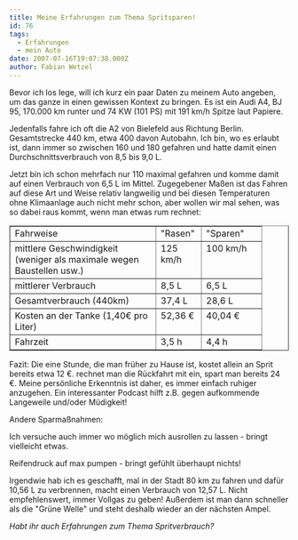 ```yaml
---
title: Meine Erfahrungen zum Thema Spritsparen!
id: 76
tags:
  - Erfahrungen
  - mein Auto
date: 2007-07-16T19:07:38.000Z
author: Fabian Wetzel
---
```


Bevor ich los lege, will ich kurz ein paar Daten zu meinem Auto angeben, um das ganze in einen gewissen Kontext zu bringen. Es ist ein Audi A4, BJ 95, 170.000 km runter und 74 KW (101 PS) mit 191 km/h Spitze laut Papiere.

Jedenfalls fahre ich oft die A2 von Bielefeld aus Richtung Berlin. Gesamtstrecke 440 km, etwa 400 davon Autobahn. Ich bin, wo es erlaubt ist, dann immer so zwischen 160 und 180 gefahren und hatte damit einen Durchschnittsverbrauch von 8,5 bis 9,0 L.

Jetzt bin ich schon mehrfach nur 110 maximal gefahren und komme damit auf einen Verbrauch von 6,5 L im Mittel. Zugegebener Maßen ist das Fahren auf diese Art und Weise relativ langweilig und bei diesen Temperaturen ohne Klimaanlage auch nicht mehr schon, aber wollen wir mal sehen, was so dabei raus kommt, wenn man etwas rum rechnet:
<table width="440" cellspacing="0" cellpadding="2" border="1">
<tr>
<td valign="top" style="width: 246px">Fahrweise</td>
<td valign="top" style="width: 65px">"Rasen"</td>
<td valign="top" style="width: 85px">"Sparen"</td>
</tr>
<tr>
<td valign="top" style="width: 246px">mittlere Geschwindigkeit
(weniger als maximale wegen Baustellen usw.)</td>
<td valign="top" style="width: 65px">125 km/h</td>
<td valign="top" style="width: 87px">100 km/h</td>
</tr>
<tr>
<td valign="top" style="width: 246px">mittlerer Verbrauch</td>
<td valign="top" style="width: 65px">8,5 L</td>
<td valign="top" style="width: 89px">6,5 L</td>
</tr>
<tr>
<td valign="top" style="width: 246px">Gesamtverbrauch (440km)</td>
<td valign="top" style="width: 65px">37,4 L</td>
<td valign="top" style="width: 90px">28,6 L</td>
</tr>
<tr>
<td valign="top" style="width: 246px">Kosten an der Tanke
(1,40€ pro Liter)</td>
<td valign="top" style="width: 65px">52,36 €</td>
<td valign="top" style="width: 92px">40,04 €</td>
</tr>
<tr>
<td valign="top" style="width: 246px">Fahrzeit</td>
<td valign="top" style="width: 65px">3,5 h</td>
<td valign="top" style="width: 92px">4,4 h</td>
</tr>
</table>
Fazit: Die eine Stunde, die man früher zu Hause ist, kostet allein an Sprit bereits etwa 12 €. rechnet man die Rückfahrt mit ein, spart man bereits 24 €. Meine persönliche Erkenntnis ist daher, es immer einfach ruhiger anzugehen. Ein interessanter Podcast hilft z.B. gegen aufkommende Langeweile und/oder Müdigkeit!

Andere Sparmaßnahmen:

Ich versuche auch immer wo möglich mich ausrollen zu lassen - bringt vielleicht etwas.

Reifendruck auf max pumpen - bringt gefühlt überhaupt nichts!

Irgendwie hab ich es geschafft, mal in der Stadt 80 km zu fahren und dafür 10,56 L zu verbrennen, macht einen Verbrauch von 12,57 L. Nicht empfehlenswert, immer Vollgas zu geben! Außerdem ist man dann schneller als die "Grüne Welle" und steht deshalb wieder an der nächsten Ampel.

_Habt ihr auch Erfahrungen zum Thema Spritverbrauch?_

